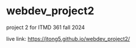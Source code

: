 # webdev_project2

project 2 for ITMD 361 fall 2024

live link: https://jtong5.github.io/webdev_project2/
